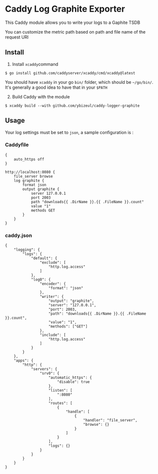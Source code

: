 # Caddy Log Graphite Exporter

This Caddy module allows you to write your logs to a Gaphite TSDB

You can customize the metric path based on path and file name of the request URI

## Install

1. Install `xcaddy`command

```
$ go install github.com/caddyserver/xcaddy/cmd/xcaddy@latest
```

You should have `xcaddy` in your go `bin/` folder, which should be `~/go/bin/`.
It's generally a good idea to have that in your `$PATH`

2. Build Caddy with the module

```
$ xcaddy build --with github.com/ybizeul/caddy-logger-graphite
```

## Usage

Your log settings must be set to `json`, a sample configuration is :

### Caddyfile
```
{
	auto_https off
}

http://localhost:8080 {
	file_server browse
	log graphite {
		format json
		output graphite {
			server 127.0.0.1
			port 2003
			path "downloads{{ .DirName }}.{{ .FileName }}.count"
			value "1"
			methods GET
		}
	}
}
```

### caddy.json
```
{
    "logging": {
        "logs": {
            "default": {
                "exclude": [
                    "http.log.access"
                ]
            },
            "log0": {
                "encoder": {
                    "format": "json"
                },
                "writer": {
                    "output": "graphite",
                    "server": "127.0.0.1",
                    "port": 2003,
                    "path": "downloads{{ .DirName }}.{{ .FileName }}.count",
                    "value": "1",
                    "methods": ["GET"]
                },
                "include": [
                    "http.log.access"
                ]
            }
        }
    },
    "apps": {
        "http": {
            "servers": {
                "srv0": {
                    "automatic_https": {
                        "disable": true
                    },
                    "listen": [
                        ":8080"
                    ],
                    "routes": [
                        {
                            "handle": [
                                {
                                    "handler": "file_server",
                                    "browse": {}
                                }
                            ]
                        }
                    ],
                    "logs": {}
                }
            }
        }
    }
}
```
